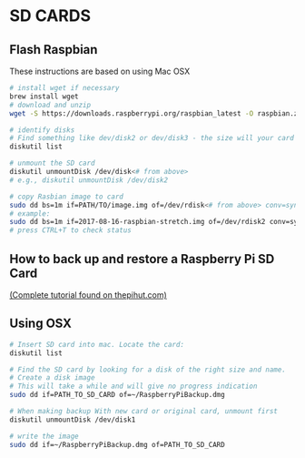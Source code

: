 # SD CARDS

## Flash Raspbian

These instructions are based on using Mac OSX

```bash
# install wget if necessary
brew install wget
# download and unzip
wget -S https://downloads.raspberrypi.org/raspbian_latest -O raspbian.zip

# identify disks
# Find something like dev/disk2 or dev/disk3 - the size will your card
diskutil list

# unmount the SD card
diskutil unmountDisk /dev/disk<# from above>
# e.g., diskutil unmountDisk /dev/disk2

# copy Rasbian image to card
sudo dd bs=1m if=PATH/TO/image.img of=/dev/rdisk<# from above> conv=sync
# example:
sudo dd bs=1m if=2017-08-16-raspbian-stretch.img of=/dev/rdisk2 conv=sync
# press CTRL+T to check status
```

## How to back up and restore a Raspberry Pi SD Card

[(Complete tutorial found on thepihut.com)](https://thepihut.com/blogs/raspberry-pi-tutorials/17789160-backing-up-and-restoring-your-raspberry-pis-sd-card)

## Using OSX

```bash
# Insert SD card into mac. Locate the card:
diskutil list

# Find the SD card by looking for a disk of the right size and name.
# Create a disk image
# This will take a while and will give no progress indication
sudo dd if=PATH_TO_SD_CARD of=~/RaspberryPiBackup.dmg

# When making backup With new card or original card, unmount first
diskutil unmountDisk /dev/disk1

# write the image
sudo dd if=~/RaspberryPiBackup.dmg of=PATH_TO_SD_CARD
```